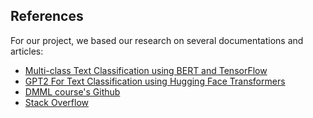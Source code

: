 ## References

For our project, we based our research on several documentations and articles:

- [Multi-class Text Classification using BERT and TensorFlow](https://towardsdatascience.com/multi-label-text-classification-using-bert-and-tensorflow-d2e88d8f488d)
- [GPT2 For Text Classification using Hugging Face Transformers](https://gmihaila.medium.com/gpt2-for-text-classification-using-hugging-face-transformers-574555451832)
- [DMML course's Github](https://github.com/michalis0/DataMining_and_MachineLearning)
- [Stack Overflow](https://stackoverflow.com/)
